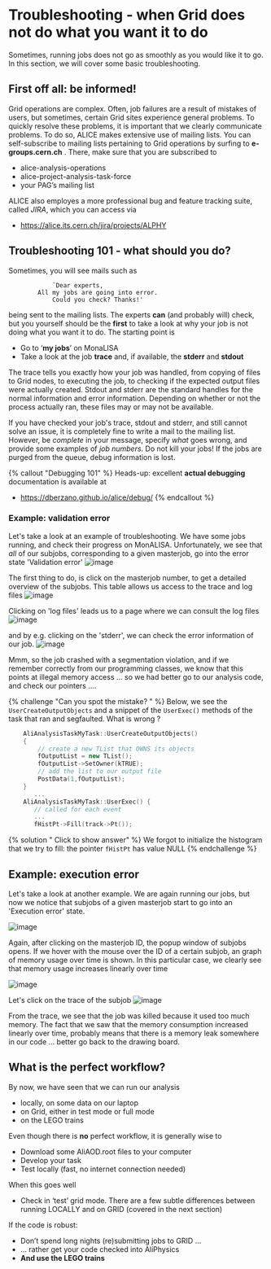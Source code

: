# Troubleshooting - when Grid does not do what you want it to do

Sometimes, running jobs does not go as smoothly as you would like it to go. In this section, we will cover some basic troubleshooting. 

## First off all: be informed!
Grid operations are complex. Often, job failures are a result of mistakes of users, but sometimes, certain Grid sites experience general problems. To quickly resolve these problems, it is important that we clearly communicate problems. To do so, ALICE makes extensive use of mailing lists. You can self-subscribe to mailing lists pertaining to Grid operations by surfing to **e-groups.cern.ch** . There, make sure that you are subscribed to
-   alice-analysis-operations
-   alice-project-analysis-task-force
-   your PAG’s mailing list

ALICE also employes a more professional bug and feature tracking suite, called *JIRA*, which you can access via
-   https://alice.its.cern.ch/jira/projects/ALPHY

## Troubleshooting 101 - what should you do? 
Sometimes, you will see mails such as

                `Dear experts,
            All my jobs are going into error. 
                Could you check? Thanks!'
            
being sent to the mailing lists. The experts **can** (and probably will) check, but you yourself should
be the **first** to take a look at why your job is not doing what you want it to do. The starting point is

-   Go to ‘**my jobs**’ on MonaLISA
-   Take a look at the job **trace** and, if available, the **stderr**
    and **stdout**

The trace tells you exactly how your job was handled, from copying of files to Grid nodes, to executing the job, to checking if the expected output files were actually created. Stdout and stderr are the standard handles for the normal information and error information. Depending on whether or not the process actually ran, these files may or may not be available. 

If you have checked your job's trace, stdout and stderr, and still cannot solve an issue, it is completely fine to write a mail to the mailing list. However, be *complete* in your message, specify *what* goes wrong, and provide some examples of *job numbers*. Do not kill your jobs! If the jobs are purged from the queue, debug information is lost. 

{% callout "Debugging 101" %}
Heads-up: excellent **actual debugging** documentation is available at
-   https://dberzano.github.io/alice/debug/
{% endcallout %}


### Example: validation error
Let's take a look at an example of troubleshooting. We have some jobs running, and check their progress on MonALISA. Unfortunately, we see that *all* of our subjobs, corresponding to a given masterjob, go into the error state 'Validation error'
![image](a3.png)

The first thing to do, is click on the masterjob number, to get a detailed overview of the subjobs. This table allows us access to the trace and log files
![image](b3.png)

Clicking on 'log files' leads us to a page where we can consult the log files
![image](c3.png)

and by e.g. clicking on the 'stderr', we can check the error information of our job. 
![image](d3.png)

Mmm, so the job crashed with a segmentation violation, and if we remember correctly from our programming classes, we know that this points at illegal memory access ... so we had better go to our analysis code, and check our pointers ....

{% challenge "Can you spot the mistake? " %}
Below, we see the `UserCreateOutputObjects` and a snippet of the `UserExec()` methods of the task that ran and segfaulted. What is wrong ? 

```cpp
    AliAnalysisTaskMyTask::UserCreateOutputObjects()
    {
        // create a new TList that OWNS its objects
        fOutputList = new TList();
        fOutputList->SetOwner(kTRUE);
        // add the list to our output file
        PostData(1,fOutputList);
    }
       ...
    AliAnalysisTaskMyTask::UserExec() {
       // called for each event
       ...
       fHistPt->Fill(track->Pt());
```
{% solution " Click to show answer" %}
We forgot to initialize the histogram that we try to fill: the pointer `fHistPt` has value NULL
{% endchallenge %}

## Example: execution error
Let's take a look at another example. We are again running our jobs, but now we notice that subjobs of a given masterjob start to go into an 'Execution error' state. 

![image](e3.png)

Again, after clicking on the masterjob ID, the popup window of subjobs opens. If we hover with the mouse over the ID of a certain subjob, an graph of memory usage over time is shown. In this particular case, we clearly see that memory usage increases linearly over time

![image](f3.png)

Let's click on the trace of the subjob
![image](g3.png)

From the trace, we see that the job was killed because it used too much memory. The fact that we saw that the memory consumption increased linearly over time, probably means that there is a memory leak somewhere in our code ... better go back to the drawing board. 

## What is the perfect workflow?
By now, we have seen that we can run our analysis
* locally, on some data on our laptop
* on Grid, either in test mode or full mode
* on the LEGO trains

Even though there is **no** perfect workflow, it is generally wise to
-   Download some AliAOD.root files to your computer
-   Develop your task
-   Test locally (fast, no internet connection needed)

When this goes well
-   Check in ‘test’ grid mode. There are a few subtle differences
    between running LOCALLY and on GRID (covered in the next section)

If the code is robust:
-   Don’t spend long nights (re)submitting jobs to GRID ...
-   ... rather get your code checked into AliPhysics
-   **And use the LEGO trains**
